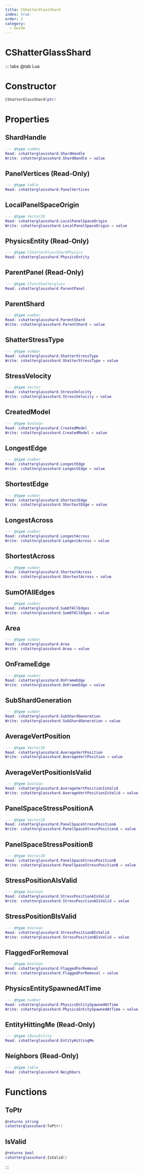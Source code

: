 ```yaml
---
title: CShatterGlassShard
index: true
order: 2
category:
  - Guide
---
```


# CShatterGlassShard

::: tabs
@tab Lua
# Constructor
```lua
CShatterGlassShard(ptr)
```
# Properties
## ShardHandle 
```lua
--- @type number
Read: cshatterglassshard.ShardHandle
Write: cshatterglassshard.ShardHandle = value
```
## PanelVertices (Read-Only)
```lua
--- @type table
Read: cshatterglassshard.PanelVertices
```
## LocalPanelSpaceOrigin 
```lua
--- @type Vector2D
Read: cshatterglassshard.LocalPanelSpaceOrigin
Write: cshatterglassshard.LocalPanelSpaceOrigin = value
```
## PhysicsEntity (Read-Only)
```lua
--- @type CShatterGlassShardPhysics
Read: cshatterglassshard.PhysicsEntity
```
## ParentPanel (Read-Only)
```lua
--- @type CFuncShatterglass
Read: cshatterglassshard.ParentPanel
```
## ParentShard 
```lua
--- @type number
Read: cshatterglassshard.ParentShard
Write: cshatterglassshard.ParentShard = value
```
## ShatterStressType 
```lua
--- @type number
Read: cshatterglassshard.ShatterStressType
Write: cshatterglassshard.ShatterStressType = value
```
## StressVelocity 
```lua
--- @type Vector
Read: cshatterglassshard.StressVelocity
Write: cshatterglassshard.StressVelocity = value
```
## CreatedModel 
```lua
--- @type boolean
Read: cshatterglassshard.CreatedModel
Write: cshatterglassshard.CreatedModel = value
```
## LongestEdge 
```lua
--- @type number
Read: cshatterglassshard.LongestEdge
Write: cshatterglassshard.LongestEdge = value
```
## ShortestEdge 
```lua
--- @type number
Read: cshatterglassshard.ShortestEdge
Write: cshatterglassshard.ShortestEdge = value
```
## LongestAcross 
```lua
--- @type number
Read: cshatterglassshard.LongestAcross
Write: cshatterglassshard.LongestAcross = value
```
## ShortestAcross 
```lua
--- @type number
Read: cshatterglassshard.ShortestAcross
Write: cshatterglassshard.ShortestAcross = value
```
## SumOfAllEdges 
```lua
--- @type number
Read: cshatterglassshard.SumOfAllEdges
Write: cshatterglassshard.SumOfAllEdges = value
```
## Area 
```lua
--- @type number
Read: cshatterglassshard.Area
Write: cshatterglassshard.Area = value
```
## OnFrameEdge 
```lua
--- @type number
Read: cshatterglassshard.OnFrameEdge
Write: cshatterglassshard.OnFrameEdge = value
```
## SubShardGeneration 
```lua
--- @type number
Read: cshatterglassshard.SubShardGeneration
Write: cshatterglassshard.SubShardGeneration = value
```
## AverageVertPosition 
```lua
--- @type Vector2D
Read: cshatterglassshard.AverageVertPosition
Write: cshatterglassshard.AverageVertPosition = value
```
## AverageVertPositionIsValid 
```lua
--- @type boolean
Read: cshatterglassshard.AverageVertPositionIsValid
Write: cshatterglassshard.AverageVertPositionIsValid = value
```
## PanelSpaceStressPositionA 
```lua
--- @type Vector2D
Read: cshatterglassshard.PanelSpaceStressPositionA
Write: cshatterglassshard.PanelSpaceStressPositionA = value
```
## PanelSpaceStressPositionB 
```lua
--- @type Vector2D
Read: cshatterglassshard.PanelSpaceStressPositionB
Write: cshatterglassshard.PanelSpaceStressPositionB = value
```
## StressPositionAIsValid 
```lua
--- @type boolean
Read: cshatterglassshard.StressPositionAIsValid
Write: cshatterglassshard.StressPositionAIsValid = value
```
## StressPositionBIsValid 
```lua
--- @type boolean
Read: cshatterglassshard.StressPositionBIsValid
Write: cshatterglassshard.StressPositionBIsValid = value
```
## FlaggedForRemoval 
```lua
--- @type boolean
Read: cshatterglassshard.FlaggedForRemoval
Write: cshatterglassshard.FlaggedForRemoval = value
```
## PhysicsEntitySpawnedAtTime 
```lua
--- @type number
Read: cshatterglassshard.PhysicsEntitySpawnedAtTime
Write: cshatterglassshard.PhysicsEntitySpawnedAtTime = value
```
## EntityHittingMe (Read-Only)
```lua
--- @type CBaseEntity
Read: cshatterglassshard.EntityHittingMe
```
## Neighbors (Read-Only)
```lua
--- @type table
Read: cshatterglassshard.Neighbors
```
# Functions
## ToPtr
```lua
@returns string
cshatterglassshard:ToPtr()
```
## IsValid
```lua
@returns bool
cshatterglassshard:IsValid()
```

:::